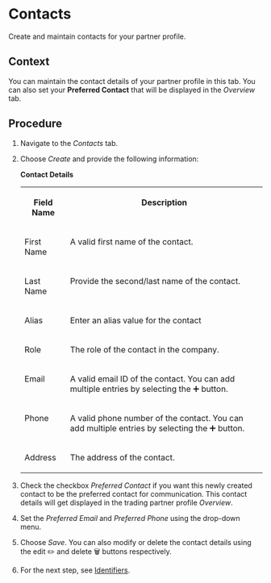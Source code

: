 <!-- loioe60efad88abf46bb89e144029610a3a8 -->

<link rel="stylesheet" type="text/css" href="../css/sap-icons.css"/>

# Contacts

Create and maintain contacts for your partner profile.



## Context

You can maintain the contact details of your partner profile in this tab. You can also set your **Preferred Contact** that will be displayed in the *Overview* tab.



## Procedure

1.  Navigate to the *Contacts* tab.

2.  Choose *Create* and provide the following information:

    **Contact Details**


    <table>
    <tr>
    <th valign="top">

    Field Name
    
    </th>
    <th valign="top">

    Description
    
    </th>
    </tr>
    <tr>
    <td valign="top">
    
    First Name
    
    </td>
    <td valign="top">
    
    A valid first name of the contact.
    
    </td>
    </tr>
    <tr>
    <td valign="top">
    
    Last Name
    
    </td>
    <td valign="top">
    
    Provide the second/last name of the contact.
    
    </td>
    </tr>
    <tr>
    <td valign="top">
    
    Alias
    
    </td>
    <td valign="top">
    
    Enter an alias value for the contact
    
    </td>
    </tr>
    <tr>
    <td valign="top">
    
    Role
    
    </td>
    <td valign="top">
    
    The role of the contact in the company.
    
    </td>
    </tr>
    <tr>
    <td valign="top">
    
    Email
    
    </td>
    <td valign="top">
    
    A valid email ID of the contact. You can add multiple entries by selecting the :heavy_plus_sign: button.
    
    </td>
    </tr>
    <tr>
    <td valign="top">
    
    Phone
    
    </td>
    <td valign="top">
    
    A valid phone number of the contact. You can add multiple entries by selecting the :heavy_plus_sign: button.
    
    </td>
    </tr>
    <tr>
    <td valign="top">
    
    Address
    
    </td>
    <td valign="top">
    
    The address of the contact.
    
    </td>
    </tr>
    </table>
    
3.  Check the checkbox *Preferred Contact* if you want this newly created contact to be the preferred contact for communication. This contact details will get displayed in the trading partner profile *Overview*.

4.  Set the *Preferred Email* and *Preferred Phone* using the drop-down menu.

5.  Choose *Save*. You can also modify or delete the contact details using the edit :pencil2: and delete :wastebasket: buttons respectively.

6.  For the next step, see [Identifiers](identifiers-2e97277.md).


